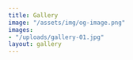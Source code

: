 ```yaml
---
title: Gallery
image: "/assets/img/og-image.png"
images:
- "/uploads/gallery-01.jpg"
layout: gallery
---
```


